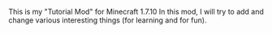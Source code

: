 This is my "Tutorial Mod" for Minecraft 1.7.10
In this mod, I will try to add and change various interesting things (for learning and for fun).

